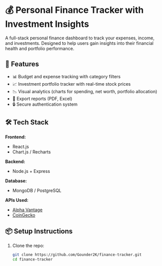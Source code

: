 # 💰 Personal Finance Tracker with Investment Insights

A full-stack personal finance dashboard to track your expenses, income, and investments. Designed to help users gain insights into their financial health and portfolio performance.

## 🚀 Features

- 📊 Budget and expense tracking with category filters
- 📈 Investment portfolio tracker with real-time stock prices
- 📉 Visual analytics (charts for spending, net worth, portfolio allocation)
- 📂 Export reports (PDF, Excel)
- 🔒 Secure authentication system

## 🛠️ Tech Stack

**Frontend:**
- React.js
- Chart.js / Recharts

**Backend:**
- Node.js + Express

**Database:**
- MongoDB / PostgreSQL

**APIs Used:**
- [Alpha Vantage](https://www.alphavantage.co/)
- [CoinGecko](https://www.coingecko.com/en/api)

## 📦 Setup Instructions

1. Clone the repo:
   ```bash
   git clone https://github.com/Gounder2K/finance-tracker.git
   cd finance-tracker

